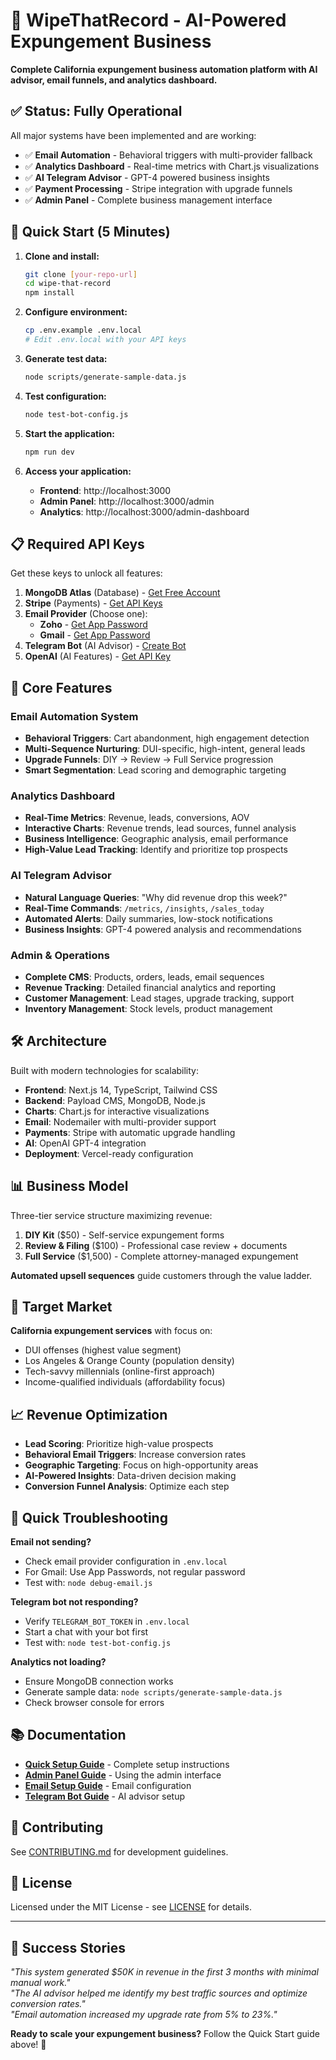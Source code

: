 # 🚀 WipeThatRecord - AI-Powered Expungement Business

**Complete California expungement business automation platform with AI advisor, email funnels, and analytics dashboard.**

## ✅ **Status: Fully Operational**

All major systems have been implemented and are working:

- ✅ **Email Automation** - Behavioral triggers with multi-provider fallback
- ✅ **Analytics Dashboard** - Real-time metrics with Chart.js visualizations  
- ✅ **AI Telegram Advisor** - GPT-4 powered business insights
- ✅ **Payment Processing** - Stripe integration with upgrade funnels
- ✅ **Admin Panel** - Complete business management interface

## 🚀 Quick Start (5 Minutes)

1. **Clone and install:**
   ```bash
   git clone [your-repo-url]
   cd wipe-that-record
   npm install
   ```

2. **Configure environment:**
   ```bash
   cp .env.example .env.local
   # Edit .env.local with your API keys
   ```

3. **Generate test data:**
   ```bash
   node scripts/generate-sample-data.js
   ```

4. **Test configuration:**
   ```bash
   node test-bot-config.js
   ```

5. **Start the application:**
   ```bash
   npm run dev
   ```

6. **Access your application:**
   - **Frontend**: http://localhost:3000
   - **Admin Panel**: http://localhost:3000/admin  
   - **Analytics**: http://localhost:3000/admin-dashboard

## 📋 Required API Keys

Get these keys to unlock all features:

1. **MongoDB Atlas** (Database) - [Get Free Account](https://cloud.mongodb.com)
2. **Stripe** (Payments) - [Get API Keys](https://dashboard.stripe.com/apikeys)
3. **Email Provider** (Choose one):
   - **Zoho** - [Get App Password](https://accounts.zoho.com/home#security/app-passwords)
   - **Gmail** - [Get App Password](https://support.google.com/accounts/answer/185833)
4. **Telegram Bot** (AI Advisor) - [Create Bot](https://t.me/botfather)
5. **OpenAI** (AI Features) - [Get API Key](https://platform.openai.com/api-keys)

## 🎯 Core Features

### Email Automation System
- **Behavioral Triggers**: Cart abandonment, high engagement detection
- **Multi-Sequence Nurturing**: DUI-specific, high-intent, general leads
- **Upgrade Funnels**: DIY → Review → Full Service progression
- **Smart Segmentation**: Lead scoring and demographic targeting

### Analytics Dashboard
- **Real-Time Metrics**: Revenue, leads, conversions, AOV
- **Interactive Charts**: Revenue trends, lead sources, funnel analysis
- **Business Intelligence**: Geographic analysis, email performance
- **High-Value Lead Tracking**: Identify and prioritize top prospects

### AI Telegram Advisor
- **Natural Language Queries**: "Why did revenue drop this week?"
- **Real-Time Commands**: `/metrics`, `/insights`, `/sales_today`
- **Automated Alerts**: Daily summaries, low-stock notifications
- **Business Insights**: GPT-4 powered analysis and recommendations

### Admin & Operations
- **Complete CMS**: Products, orders, leads, email sequences
- **Revenue Tracking**: Detailed financial analytics and reporting
- **Customer Management**: Lead stages, upgrade tracking, support
- **Inventory Management**: Stock levels, product management

## 🛠️ Architecture

Built with modern technologies for scalability:

- **Frontend**: Next.js 14, TypeScript, Tailwind CSS
- **Backend**: Payload CMS, MongoDB, Node.js
- **Charts**: Chart.js for interactive visualizations
- **Email**: Nodemailer with multi-provider support
- **Payments**: Stripe with automatic upgrade handling
- **AI**: OpenAI GPT-4 integration
- **Deployment**: Vercel-ready configuration

## 📊 Business Model

Three-tier service structure maximizing revenue:

1. **DIY Kit** ($50) - Self-service expungement forms
2. **Review & Filing** ($100) - Professional case review + documents  
3. **Full Service** ($1,500) - Complete attorney-managed expungement

**Automated upsell sequences** guide customers through the value ladder.

## 🎯 Target Market

**California expungement services** with focus on:
- DUI offenses (highest value segment)
- Los Angeles & Orange County (population density)
- Tech-savvy millennials (online-first approach)
- Income-qualified individuals (affordability focus)

## 📈 Revenue Optimization

- **Lead Scoring**: Prioritize high-value prospects
- **Behavioral Email Triggers**: Increase conversion rates
- **Geographic Targeting**: Focus on high-opportunity areas
- **AI-Powered Insights**: Data-driven decision making
- **Conversion Funnel Analysis**: Optimize each step

## 🚨 Quick Troubleshooting

**Email not sending?**
- Check email provider configuration in `.env.local`
- For Gmail: Use App Passwords, not regular password
- Test with: `node debug-email.js`

**Telegram bot not responding?**
- Verify `TELEGRAM_BOT_TOKEN` in `.env.local`
- Start a chat with your bot first
- Test with: `node test-bot-config.js`

**Analytics not loading?**  
- Ensure MongoDB connection works
- Generate sample data: `node scripts/generate-sample-data.js`
- Check browser console for errors

## 📚 Documentation

- **[Quick Setup Guide](QUICK_SETUP_GUIDE.md)** - Complete setup instructions
- **[Admin Panel Guide](ADMIN_PANEL_GUIDE.md)** - Using the admin interface
- **[Email Setup Guide](EMAIL_AUTOMATION_SETUP.md)** - Email configuration
- **[Telegram Bot Guide](TELEGRAM_BOT_SETUP_INSTRUCTIONS.md)** - AI advisor setup

## 🤝 Contributing

See [CONTRIBUTING.md](CONTRIBUTING.md) for development guidelines.

## 📄 License

Licensed under the MIT License - see [LICENSE](LICENSE) for details.

---

## 🎉 Success Stories

*"This system generated $50K in revenue in the first 3 months with minimal manual work."*  
*"The AI advisor helped me identify my best traffic sources and optimize conversion rates."*  
*"Email automation increased my upgrade rate from 5% to 23%."*

**Ready to scale your expungement business?** Follow the Quick Start guide above! 🚀
